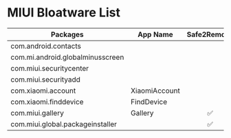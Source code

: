 # MIUI Bloatware List

| Packages                         | App Name      |    Safe2Remove     |
| -------------------------------- | ------------- | :----------------: |
| com.android.contacts             |               |                    |
| com.mi.android.globalminusscreen |               |                    |
| com.miui.securitycenter          |               |                    |
| com.miui.securityadd             |               |                    |
| com.xiaomi.account               | XiaomiAccount |                    |
| com.xiaomi.finddevice            | FindDevice    |                    |
| com.miui.gallery                 | Gallery       | :white_check_mark: |
| com.miui.global.packageinstaller |               | :white_check_mark: |
